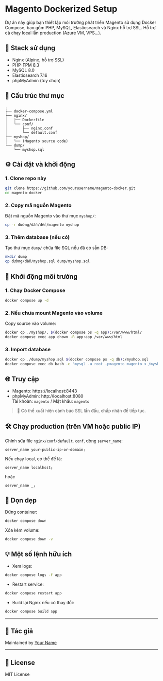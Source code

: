 # Magento Dockerized Setup

Dự án này giúp bạn thiết lập môi trường phát triển Magento sử dụng Docker Compose, bao gồm PHP, MySQL, Elasticsearch và Nginx hỗ trợ SSL. Hỗ trợ cả chạy local lẫn production (Azure VM, VPS...).

## 🧱 Stack sử dụng

- Nginx (Alpine, hỗ trợ SSL)
- PHP-FPM 8.3
- MySQL 8.0
- Elasticsearch 7.16
- phpMyAdmin (tùy chọn)

## 📁 Cấu trúc thư mục

```
.
├── docker-compose.yml
├── nginx/
│   ├── Dockerfile
│   └── conf/
│       ├── nginx.conf
│       └── default.conf
├── myshop/
│   └── (Magento source code)
└── dump/
    └── myshop.sql
```

## ⚙️ Cài đặt và khởi động

### 1. Clone repo này

```bash
git clone https://github.com/yourusername/magento-docker.git
cd magento-docker
```

### 2. Copy mã nguồn Magento

Đặt mã nguồn Magento vào thư mục `myshop/`:

```bash
cp -r đường/dẫn/đến/magento myshop
```

### 3. Thêm database (nếu có)

Tạo thư mục `dump/` chứa file SQL nếu đã có sẵn DB:

```bash
mkdir dump
cp đường/dẫn/myshop.sql dump/myshop.sql
```

## 🚀 Khởi động môi trường

### 1. Chạy Docker Compose

```bash
docker compose up -d
```

### 2. Nếu chưa mount Magento vào volume

Copy source vào volume:

```bash
docker cp ./myshop/. $(docker compose ps -q app):/var/www/html/
docker compose exec app chown -R app:app /var/www/html
```

### 3. Import database

```bash
docker cp ./dump/myshop.sql $(docker compose ps -q db):/myshop.sql
docker compose exec db bash -c "mysql -u root -pmagento magento < /myshop.sql"
```

## 🌐 Truy cập

- Magento: https://localhost:8443
- phpMyAdmin: http://localhost:8080  
  Tài khoản: `magento` / Mật khẩu: `magento`

> 📌 Có thể xuất hiện cảnh báo SSL lần đầu, chấp nhận để tiếp tục.

## 🛠 Chạy production (trên VM hoặc public IP)

Chỉnh sửa file `nginx/conf/default.conf`, dòng `server_name`:

```nginx
server_name your-public-ip-or-domain;
```

Nếu chạy local, có thể để là:

```nginx
server_name localhost;
```

hoặc

```nginx
server_name _;
```

## 🧹 Dọn dẹp

Dừng container:

```bash
docker compose down
```

Xóa kèm volume:

```bash
docker compose down -v
```

## 💡 Một số lệnh hữu ích

- Xem logs:

```bash
docker compose logs -f app
```

- Restart service:

```bash
docker compose restart app
```

- Build lại Nginx nếu có thay đổi:

```bash
docker compose build app
```

---

## 👤 Tác giả

Maintained by [Your Name](https://github.com/yourusername)

---

## 📄 License

MIT License
